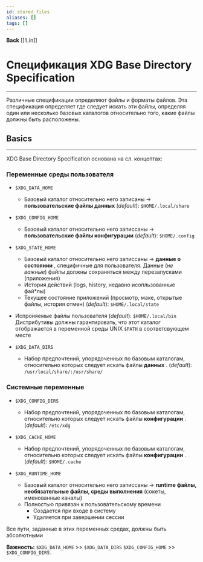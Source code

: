 ```yaml
---
id: stored_files
aliases: []
tags: []
---
```

**Back**
    [[!Lin]]


# Спецификация XDG Base Directory Specification
---
Различные спецификации определяют файлы и форматы файлов.
Эта спецификация определяет где следует искать эти файлы, определяя один или несколько базовых каталогов относительно того, какие файлы должны быть расположены.

## Basics
---
XDG Base Directory Specification основана на сл. концептах:

### Переменные среды пользователя

- `$XDG_DATA_HOME`
    - Базовый каталог относительно него записаны
    -> **пользовательские файлы данных**
    (*default*): `$HOME/.local/share`

- `$XDG_CONFIG_HOME`
    - Базовый каталог относительно него записсаны
    -> **пользовательские файлы конфигурации**
    (*default*): `$HOME/.config`

- `$XDG_STATE_HOME`
    - Базовый каталог относительно него записсаны
    -> **данные о состоянии** , специфичные для пользователя.
Данные (_не важные_) файлы должны сохраняться между перезапусками (приложения)
    - История действий (logs, history, недавно исопльзованные фай*лы)
    - Текущее состояние приложений (просмотр, маке, открытые файлы, история отмен)
    (*default*): `$HOME/.local/state`

- Испроняемые файлы пользователя
    (*default*): `$HOME/.local/bin`
Дистрибутивы должны гарантировать, что этот каталог отображается в переменной среды UNIX `$PATH` в соответсвующем месте

- `$XDG_DATA_DIRS`
    - Набор предпочтений, упорядоченных по базовым каталогам, относительно которых следует искать файлы **данных** .
    (*default*): `/usr/local/share/:/usr/share/`

### Системные переменные

- `$XDG_CONFIG_DIRS`
    - Набор предпочтений, упорядоченных по базовым каталогам, относительно которых следует искать файлы **конфигурации** .
    (*default*): `/etc/xdg`

- `$XDG_CACHE_HOME`
    - Набор предпочтений, упорядоченных по базовым каталогам, относительно которых следует искать файлы **конфигурации** .
    (*default*): `$HOME/.cache`

- `$XDG_RUNTIME_HOME`
    - Базовый каталог относительно него записсаны
    -> **runtime файлы, необязательные файлы, среды выполнения**
        (сокеты, именованные каналы)
    - Полностью привязан к пользовательскому времени
        - Создается при входе в систему
        - Удаляется при завершении сессии


Все пути, заданные в этих переменных средах, должны быть абсолютными

**Важность:**
`$XDG_DATA_HOME` >> `$XDG_DATA_DIRS`
`$XDG_CONFIG_HOME` >> `$XDG_CONFIG_DIRS.`
